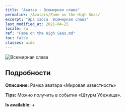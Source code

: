 ```yaml
---
title: "Аватар - Всемирная слава"
permalink: /Avatars/Fame on the High Seas/
excerpt: "Эра хаоса  Всемирная слава"
last_modified_at: 2021-04-25
locale: ru
ref: "Fame on the High Seas.md"
toc: false
classes: wide
---
```

 ![Всемирная слава](/images/a/avatarFrame_201.png)

## Подробности

 **Описание:** Рамка аватара «Мировая известность» 

 **Tips:** Можно получить в событии «Штурм Убежища». 

 **Is available:**  + 

